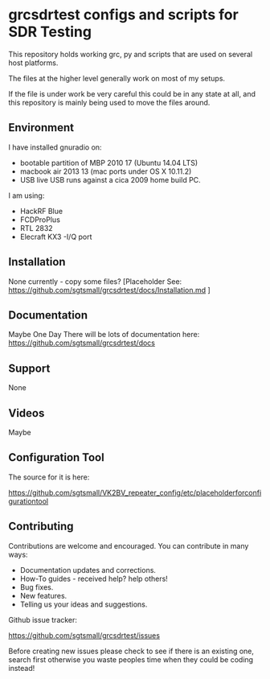 # grcsdrtest configs and scripts for SDR Testing 

This repository holds working grc, py and scripts that are used on several host platforms.

The files at the higher level generally work on most of my setups. 

If the file is under work be very careful this could be in any state at all, and this repository is mainly being used to move the files around.


  
## Environment 

I have installed gnuradio on:

* bootable partition of MBP 2010 17 (Ubuntu 14.04 LTS)
* macbook air 2013 13 (mac ports under OS X 10.11.2) 
* USB live USB runs against a cica 2009 home build PC.

I am using:

* HackRF Blue
* FCDProPlus
* RTL 2832
* Elecraft KX3 -I/Q port

## Installation

None currently - copy some files?
[Placeholder See: https://github.com/sgtsmall/grcsdrtest/docs/Installation.md ]

## Documentation

Maybe One Day
There will be lots of documentation here: https://github.com/sgtsmall/grcsdrtest/docs 

## Support

None 

## Videos

Maybe 

## Configuration Tool

The source for it is here:

https://github.com/sgtsmall/VK2BV_repeater_config/etc/placeholderforconfigurationtool

## Contributing

Contributions are welcome and encouraged.  You can contribute in many ways:

* Documentation updates and corrections.
* How-To guides - received help?  help others!
* Bug fixes.
* New features.
* Telling us your ideas and suggestions.

Github issue tracker:

https://github.com/sgtsmall/grcsdrtest/issues

Before creating new issues please check to see if there is an existing one, search first otherwise you waste peoples time when they could be coding instead!

